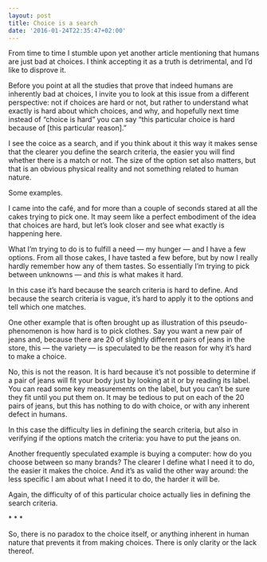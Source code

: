 ```yaml
---
layout: post
title: Choice is a search
date: '2016-01-24T22:35:47+02:00'
---
```

From time to time I stumble upon yet another article mentioning that
humans are just bad at choices. I think accepting it as a truth is
detrimental, and I’d like to disprove it.

Before you point at all the studies that prove that indeed humans are
inherently bad at choices, I invite you to look at this issue from a
different perspective: not if choices are hard or not, but rather to
understand what exactly is hard about which choices, and why, and
hopefully next time instead of “choice is hard” you can say “this
particular choice is hard because of [this particular reason].”

I see the coice as a search, and if you think about it this way it makes
sense that the clearer you define the search criteria, the easier you
will find whether there is a match or not. The size of the option set
also matters, but that is an obvious physical reality and not something
related to human nature.

Some examples.

I came into the café, and for more than a couple of seconds stared at
all the cakes trying to pick one. It may seem like a perfect embodiment
of the idea that choices are hard, but let’s look closer and see what
exactly is happening here.

What I’m trying to do is to fulfill a need — my hunger — and I have a
few options. From all those cakes, I have tasted a few before, but by
now I really hardly remember how any of them tastes. So essentially I’m
trying to pick between unknowns — and _this_ is what makes it hard.

In this case it’s hard because the search criteria is hard to define.
And because the search criteria is vague, it’s hard to apply it to the
options and tell which one matches.

One other example that is often brought up as illustration of this
pseudo-phenomenon is how hard is to pick clothes. Say you want a new
pair of jeans and, because there are 20 of slightly different pairs of
jeans in the store, this — the variety — is speculated to be the reason
for why it’s hard to make a choice.

No, this is not the reason. It is hard because it’s not possible to
determine if a pair of jeans will fit your body just by looking at it or
by reading its label. You can read some key measurements on the label,
but you can’t be sure they fit until you put them on. It may be tedious
to put on each of the 20 pairs of jeans, but this has nothing to do with
choice, or with any inherent defect in humans.

In this case the difficulty lies in defining the search criteria, but
also in verifying if the options match the criteria: you have to put the
jeans on.

Another frequently speculated example is buying a computer: how do you
choose between so many brands? The clearer I define what I need it to
do, the easier it makes the choice. And it’s as valid the other way
around: the less specific I am about what I need it to do, the harder it
will be.

Again, the difficulty of of this particular choice actually lies in
defining the search criteria.

\* * *

So, there is no paradox to the choice itself, or anything inherent in
human nature that prevents it from making choices. There is only clarity
or the lack thereof.
